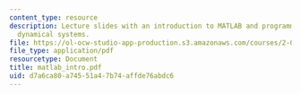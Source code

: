 ```yaml
---
content_type: resource
description: Lecture slides with an introduction to MATLAB and programming to simulate
  dynamical systems.
file: https://ol-ocw-studio-app-production.s3.amazonaws.com/courses/2-003j-dynamics-and-control-i-fall-2007/d7a6ca80a74551a47b74affde76abdc6_matlab_intro.pdf
file_type: application/pdf
resourcetype: Document
title: matlab_intro.pdf
uid: d7a6ca80-a745-51a4-7b74-affde76abdc6
---
```

